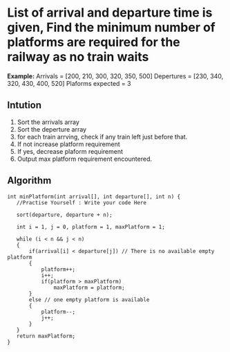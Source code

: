 # List of arrival and departure time is given, Find the minimum number of platforms are required for the railway as no train waits

**Example:** Arrivals = [200, 210, 300, 320, 350, 500] Depertures = [230, 340, 320, 430, 400, 520] Plaforms expected = 3

## Intution
1. Sort the arrivals array
2. Sort the deperture array
3. for each train arrving, check if any train left just before that.
4. If not increase platform requirement
5. If yes, decrease plaform requirement
6. Output max platform requirement encountered.

## Algorithm
```
int minPlatform(int arrival[], int departure[], int n) {
   //Practise Yourself : Write your code Here
   
   sort(departure, departure + n);
   
   int i = 1, j = 0, platform = 1, maxPlatform = 1;
   
   while (i < n && j < n)
   {
       if(arrival[i] < departure[j]) // There is no available empty platform
       {
           platform++;
           i++;
           if(platform > maxPlatform)
               maxPlatform = platform;
       }
       else // one empty platform is available
       {
           platform--;
           j++;
       }
   }
   return maxPlatform;
}
```

